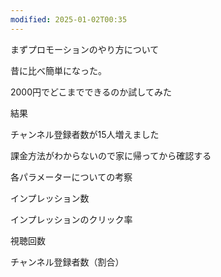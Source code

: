 ```yaml
---
modified: 2025-01-02T00:35
---
```

  

まずプロモーションのやり方について

昔に比べ簡単になった。

  

2000円でどこまでできるのか試してみた

  

結果

チャンネル登録者数が15人増えました

  

  

課金方法がわからないので家に帰ってから確認する

  

各パラメーターについての考察

インプレッション数

インプレッションのクリック率

視聴回数

チャンネル登録者数（割合）